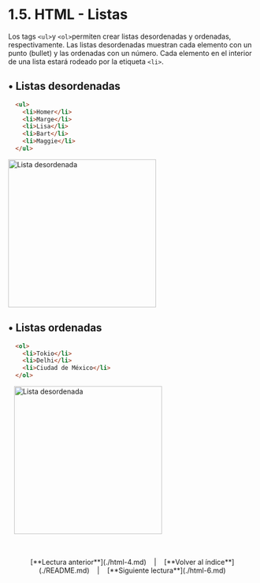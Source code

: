 # 1.5. HTML - Listas

Los tags `<ul>`y `<ol>`permiten crear listas desordenadas y ordenadas, respectivamente. Las listas desordenadas muestran cada elemento con un punto (bullet) y las ordenadas con un número. Cada elemento en el interior de una lista estará rodeado por la etiqueta `<li>`.

## &#8226; Listas desordenadas

```html
  <ul>
    <li>Homer</li>
    <li>Marge</li>
    <li>Lisa</li>
    <li>Bart</li>
    <li>Maggie</li>
  </ul>
```

<img src="https://i.ibb.co/HN4Zy5Z/lista-desordenada.png" alt="Lista desordenada" width=300px />

## &#8226; Listas ordenadas

```html
  <ol>
    <li>Tokio</li>
    <li>Delhi</li>
    <li>Ciudad de México</li>
  </ol> 
```

&nbsp;&nbsp;&nbsp;<img src="https://i.ibb.co/Bf50yKp/lista-ordenada.png" alt="Lista desordenada" width=300px />


&nbsp;

<div align="center">[**Lectura anterior**](./html-4.md) &nbsp;&nbsp; | &nbsp;&nbsp; [**Volver al índice**](./README.md) &nbsp;&nbsp; | &nbsp;&nbsp; [**Siguiente lectura**](./html-6.md)</div>